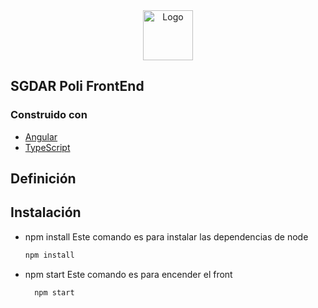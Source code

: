 <div align="center">
<img src="https://4.bp.blogspot.com/-mYqcTGN2WHI/WtvfU15uRzI/AAAAAAAAVEo/YIleYrMPD1wISugRHjB_KgQOGQ-_3ta-gCLcBGAs/s1600/politecnico-jaime-isaza-cadavid_4716001832.jpg" alt="Logo" width="80" height="80">
</div>

## SGDAR Poli FrontEnd

### Construido con

* [Angular](https://angular.io/)
* [TypeScript](https://www.typescriptlang.org/)

## Definición


## Instalación

* npm install
    Este comando es para instalar las dependencias de node
    ```sh
  npm install
    ```

* npm start
    Este comando es para encender el front
  ```sh
    npm start
  ```
